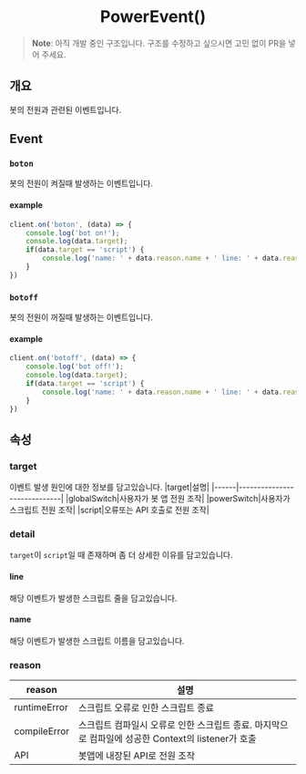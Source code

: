 <h1 align="center">PowerEvent()</h1>

> **Note**: 아직 개발 중인 구조입니다. 구조를 수정하고 싶으시면 고민 없이 PR을 넣어 주세요.

## 개요
봇의 전원과 관련된 이벤트입니다.

## Event
### `boton`
봇의 전원이 켜질때 발생하는 이벤트입니다.
#### example
```javascript
client.on('boton', (data) => {
    console.log('bot on!');
    console.log(data.target);
    if(data.target == 'script') {
        console.log('name: ' + data.reason.name + ' line: ' + data.reason.line);
    }
})
```

### `botoff`
봇의 전원이 꺼질때 발생하는 이벤트입니다.
#### example
```javascript
client.on('botoff', (data) => {
    console.log('bot off!');
    console.log(data.target);
    if(data.target == 'script') {
        console.log('name: ' + data.reason.name + ' line: ' + data.reason.line);
    }
})
```
## 속성
### target
이벤트 발생 원인에 대한 정보를 담고있습니다.
|target|설명|
|------|-----------------------------|
|globalSwitch|사용자가 봇 앱 전원 조작|
|powerSwitch|사용자가 스크립트 전원 조작|
|script|오류또는 API 호출로 전원 조작|

### detail
`target`이 `script`일 때 존재하며 좀 더 상세한 이유를 담고있습니다.

#### line
해당 이벤트가 발생한 스크립트 줄을 담고있습니다.

#### name
해당 이벤트가 발생한 스크립트 이름을 담고있습니다.

### reason
|reason|설명|
|------|---|
|runtimeError|스크립트 오류로 인한 스크립트 종료|
|compileError|스크립트 컴파일시 오류로 인한 스크립트 종료. 마지막으로 컴파일에 성공한 Context의 listener가 호출|
|API|봇앱에 내장된 API로 전원 조작|
